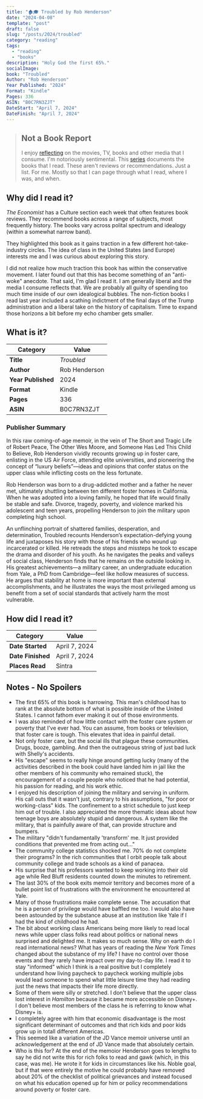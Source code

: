 ```yaml
---
title: "🏚️🎓 Troubled by Rob Henderson"
date: "2024-04-08"
template: "post"
draft: false
slug: "/posts/2024/troubled"
category: "reading"
tags:
  - "reading"
  - "books"
description: "Holy God the first 65%."
socialImage:
book: "Troubled"
Author: "Rob Henderson"
Year Published: "2024"
Format: "Kindle"
Pages: 336
ASIN: "B0C7RN3ZJT"
DateStart: "April 7, 2024"
DateFinish: "April 7, 2024"
---
```


> ## Not a Book Report
> I enjoy [reflecting](https://blog.samrhea.com/posts/2019/analyze-media-habits) on the movies, TV, books and other media that I consume. I'm notoriously sentimental. This [series](https://blog.samrhea.com/category/reading) documents the books that I read. These aren't reviews or recommendations. Just a list. For me. Mostly so that I can page through what I read, where I was, and when.

## Why did I read it?

_The Economist_ has a Culture section each week that often features book reviews. They recommend books across a range of subjects, most frequently history. The books vary across polital spectrum and idealogy (within a somewhat narrow band).

They highlighted this book as it gains traction in a few different hot-take-industry circles. The idea of class in the United States (and Europe) interests me and I was curious about exploring this story.

I did not realize how much traction this book has within the conservative movement. I later found out that this has become something of an "anti-woke" anecdote. That said, I'm glad I read it. I am generally liberal and the media I consume reflects that. We are probably all guilty of spending too much time inside of our own idealogical bubbles. The non-fiction books I read last year included a scathing indictment of the final days of the Trump administration and a liberal take on the history of capitalism. Time to expand those horizons a bit before my echo chamber gets smaller.

## What is it?

|Category|Value|
|---|---|
|**Title**|*Troubled*|
|**Author**|Rob Henderson|
|**Year Published**|2024|
|**Format**|Kindle|
|**Pages**|336|
|**ASIN**|B0C7RN3ZJT|

### Publisher Summary

In this raw coming-of-age memoir, in the vein of The Short and Tragic Life of Robert Peace, The Other Wes Moore, and Someone Has Led This Child to Believe, Rob Henderson vividly recounts growing up in foster care, enlisting in the US Air Force, attending elite universities, and pioneering the concept of “luxury beliefs”—ideas and opinions that confer status on the upper class while inflicting costs on the less fortunate.

Rob Henderson was born to a drug-addicted mother and a father he never met, ultimately shuttling between ten different foster homes in California. When he was adopted into a loving family, he hoped that life would finally be stable and safe. Divorce, tragedy, poverty, and violence marked his adolescent and teen years, propelling Henderson to join the military upon completing high school.

An unflinching portrait of shattered families, desperation, and determination, Troubled recounts Henderson’s expectation-defying young life and juxtaposes his story with those of his friends who wound up incarcerated or killed. He retreads the steps and missteps he took to escape the drama and disorder of his youth. As he navigates the peaks and valleys of social class, Henderson finds that he remains on the outside looking in. His greatest achievements—a military career, an undergraduate education from Yale, a PhD from Cambridge—feel like hollow measures of success. He argues that stability at home is more important than external accomplishments, and he illustrates the ways the most privileged among us benefit from a set of social standards that actively harm the most vulnerable.

## How did I read it?

|Category|Value|
|---|---|
|**Date Started**|April 7, 2024|
|**Date Finished**|April 7, 2024|
|**Places Read**|Sintra|

## Notes - No Spoilers

* The first 65% of this book is harrowing. This man's childhood has to rank at the absolute bottom of what is possible inside of the United States. I cannot fathom ever making it out of those environments.
* I was also reminded of how little contact with the foster care system or poverty that I've ever had. You can assume, from books or television, that foster care is tough. This elevates that idea in painful detail.
* Not only foster care, but the social ills that plague these communities. Drugs, booze, gambling. And then the outrageous string of just bad luck with Shelly's accidents.
* His "escape" seems to really hinge around getting lucky (many of the activities described in the book could have landed him in jail like the other members of his community who remained stuck), the encouragement of a couple people who noticed that he had potential, his passion for reading, and his work ethic.
* I enjoyed his description of joining the military and serving in uniform. His call outs that it wasn't just, contrary to his assumptions, "for poor or working-class" kids. The confinement to a strict schedule to just keep him out of trouble. I also appreciated the more thematic ideas about how teenage boys are absolutely stupid and dangerous. A system like the military, that is painfully aware of that, can provide structure and bumpers.
* The military "didn't fundamentally 'transform' me. It just provided conditions that prevented me from acting out..."
* The community college statistics shocked me. 70% do not complete their programs? In the rich communities that I orbit people talk about community college and trade schools as a kind of panacea.
* His surprise that his professors wanted to keep working into their old age while Red Bluff residents counted down the minutes to retirement.
* The last 30% of the book exits memoir territory and becomes more of a bullet point list of frustrations with the environment he encountered at Yale.
* Many of those frustrations make complete sense. The accusation that he is a person of privilege would have baffled me too. I would also have been astounded by the substance abuse at an institution like Yale if I had the kind of childhood he had.
* The bit about working class Americans being more likely to read local news while upper class folks read about politics or national news surprised and delighted me. It makes so much sense. Why on earth do I read international news? What has years of reading the _New York Times_ changed about the substance of my life? I have no control over those events and they rarely have impact over my day-to-day life. I read it to stay "informed" which I think is a real positive but I completely understand how living paycheck to paycheck working multiple jobs would lead someone to spend what little leisure time they had reading just the news that impacts their life more directly.
* Some of them were silly or stretched. I don't believe that the upper class lost interest in _Hamilton_ because it became more accessible on Disney+. I don't believe most members of the class he is referring to know what Disney+ is.
* I completely agree with him that economic disadvantage is the most significant determinant of outcomes and that rich kids and poor kids grow up in totall different Americas.
* This seemed like a variation of the JD Vance memoir universe until an acknowledgement at the end of JD Vance made that absolutely certain.
* Who is this for? At the end of the memoior Henderson goes to lengths to say he did not write this for rich folks to read and gawk (which, in this case, was me). He wrote it for kids in circumstances like his. Noble goal, but if that were entirely the motive he could probably have removed about 20% of the checklist of political grievances and instead focused on what his education opened up for him or policy recommendations around poverty or foster care.
